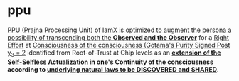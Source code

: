 # ppu

<a href="https://www.youtube.com/watch?v=kucIgsS6wrw" target="_blank">PPU</a> (Prajna Processing Unit) of <a href="https://www.youtube.com/watch?v=ozRyMnYFc68" target="_blank">IamX is optimized to augment the persona a possibility of transcending both the <b>Observed and the Observer</b></a> for a <a href="https://blog.khaiphong.io/2023/09/list-of-figures-and-tables.html#Figure_4" target="_blank">Right Effort</a> at <u>Consciousness of the consciousness (Gotama's Purity Signed Post y<sub>3</sub> = 2</u> identified from Root-of-Trust at Chip levels as an <b><a href="https://www.youtube.com/watch?v=XsvMCdQpfsA" target="_blank">extension of the <u>Self-Selfless Actualization</u></a> in one's Continuity of the consciousness according to <a href="https://blog.khaiphong.io/2023/09/nature-of-things.html#Section_2.1" target="_blank">underlying natural laws to be DISCOVERED and SHARED</a></b>. 
